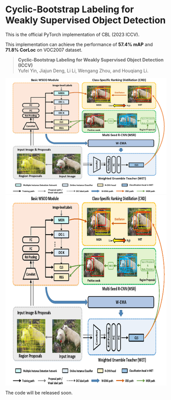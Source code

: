 # Cyclic-Bootstrap Labeling for Weakly Supervised Object Detection

This is the official PyTorch implementation of CBL (2023 ICCV). 

This implementation can achieve the performance of **57.4% mAP** and  **71.8% CorLoc** on VOC2007 dataset.

> **Cyclic-Bootstrap Labeling for Weakly Supervised Object Detection  (ICCV)** \
> Yufei Yin, Jiajun Deng, Li Li, Wengang Zhou, and Houqiang Li.


![1](pics/framework.png)
<img src="pics/framework.png" width = "827" height = "595" alt="framework" align=center />

The code will be released soon.

